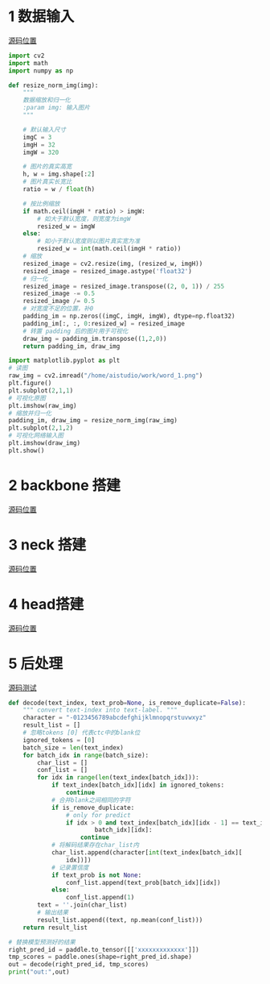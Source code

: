 
# 1 数据输入
[源码位置](https://github.com/PaddlePaddle/PaddleOCR/blob/release/2.3/ppocr/data/imaug/rec_img_aug.py#L126)

```python
import cv2
import math
import numpy as np

def resize_norm_img(img):
    """
    数据缩放和归一化
    :param img: 输入图片
    """

    # 默认输入尺寸
    imgC = 3
    imgH = 32
    imgW = 320

    # 图片的真实高宽
    h, w = img.shape[:2]
    # 图片真实长宽比
    ratio = w / float(h)

    # 按比例缩放
    if math.ceil(imgH * ratio) > imgW:
        # 如大于默认宽度，则宽度为imgW
        resized_w = imgW
    else:
        # 如小于默认宽度则以图片真实宽为准
        resized_w = int(math.ceil(imgH * ratio))
    # 缩放
    resized_image = cv2.resize(img, (resized_w, imgH))
    resized_image = resized_image.astype('float32')
    # 归一化
    resized_image = resized_image.transpose((2, 0, 1)) / 255
    resized_image -= 0.5
    resized_image /= 0.5
    # 对宽度不足的位置，补0
    padding_im = np.zeros((imgC, imgH, imgW), dtype=np.float32)
    padding_im[:, :, 0:resized_w] = resized_image
    # 转置 padding 后的图片用于可视化
    draw_img = padding_im.transpose((1,2,0))
    return padding_im, draw_img
```

```python
import matplotlib.pyplot as plt
# 读图
raw_img = cv2.imread("/home/aistudio/work/word_1.png")
plt.figure()
plt.subplot(2,1,1)
# 可视化原图
plt.imshow(raw_img)
# 缩放并归一化
padding_im, draw_img = resize_norm_img(raw_img)
plt.subplot(2,1,2)
# 可视化网络输入图
plt.imshow(draw_img)
plt.show()
```

# 2 backbone 搭建
[源码位置](https://github.com/PaddlePaddle/PaddleOCR/blob/release/2.3/ppocr/modeling/backbones/rec_mobilenet_v3.py)

# 3 neck 搭建
[源码位置](https://github.com/PaddlePaddle/PaddleOCR/blob/release/2.3/ppocr/modeling/necks/rnn.py)

# 4 head搭建
[源码位置](https://github.com/PaddlePaddle/PaddleOCR/blob/release/2.3/ppocr/modeling/heads/rec_ctc_head.py)


# 5 后处理
[源码测试](https://github.com/PaddlePaddle/PaddleOCR/blob/release/2.7/tools/infer_rec.py)

```python
def decode(text_index, text_prob=None, is_remove_duplicate=False):
    """ convert text-index into text-label. """
    character = "-0123456789abcdefghijklmnopqrstuvwxyz"
    result_list = []
    # 忽略tokens [0] 代表ctc中的blank位
    ignored_tokens = [0]
    batch_size = len(text_index)
    for batch_idx in range(batch_size):
        char_list = []
        conf_list = []
        for idx in range(len(text_index[batch_idx])):
            if text_index[batch_idx][idx] in ignored_tokens:
                continue
            # 合并blank之间相同的字符
            if is_remove_duplicate:
                # only for predict
                if idx > 0 and text_index[batch_idx][idx - 1] == text_index[
                        batch_idx][idx]:
                    continue
            # 将解码结果存在char_list内
            char_list.append(character[int(text_index[batch_idx][
                idx])])
            # 记录置信度
            if text_prob is not None:
                conf_list.append(text_prob[batch_idx][idx])
            else:
                conf_list.append(1)
        text = ''.join(char_list)
        # 输出结果
        result_list.append((text, np.mean(conf_list)))
    return result_list
```

```python
# 替换模型预测好的结果
right_pred_id = paddle.to_tensor([['xxxxxxxxxxxxx']])
tmp_scores = paddle.ones(shape=right_pred_id.shape)
out = decode(right_pred_id, tmp_scores)
print("out:",out)
```


